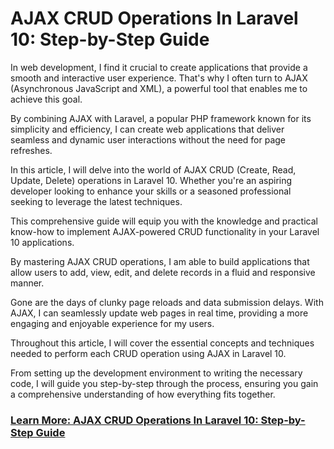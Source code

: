 # AJAX CRUD Operations In Laravel 10: Step-by-Step Guide
In web development, I find it crucial to create applications that provide a smooth and interactive user experience. That's why I often turn to AJAX (Asynchronous JavaScript and XML), a powerful tool that enables me to achieve this goal.

By combining AJAX with Laravel, a popular PHP framework known for its simplicity and efficiency, I can create web applications that deliver seamless and dynamic user interactions without the need for page refreshes.

In this article, I will delve into the world of AJAX CRUD (Create, Read, Update, Delete) operations in Laravel 10. Whether you're an aspiring developer looking to enhance your skills or a seasoned professional seeking to leverage the latest techniques. 

This comprehensive guide will equip you with the knowledge and practical know-how to implement AJAX-powered CRUD functionality in your Laravel 10 applications.

By mastering AJAX CRUD operations, I am able to build applications that allow users to add, view, edit, and delete records in a fluid and responsive manner.

Gone are the days of clunky page reloads and data submission delays. With AJAX, I can seamlessly update web pages in real time, providing a more engaging and enjoyable experience for my users.

Throughout this article, I will cover the essential concepts and techniques needed to perform each CRUD operation using AJAX in Laravel 10. 

From setting up the development environment to writing the necessary code, I will guide you step-by-step through the process, ensuring you gain a comprehensive understanding of how everything fits together.

### [Learn More: AJAX CRUD Operations In Laravel 10: Step-by-Step Guide](https://vidvatek.com/post/ajax-crud-operations-in-laravel-10-step-by-step-guide)
